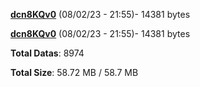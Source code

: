 [**dcn8KQv0**](/data/dcn8KQv0.txt) (08/02/23 - 21:55)- 14381 bytes

[**dcn8KQv0**](/data/dcn8KQv0.txt) (08/02/23 - 21:55)- 14381 bytes

**Total Datas**: 8974

**Total Size**: 58.72 MB / 58.7 MB